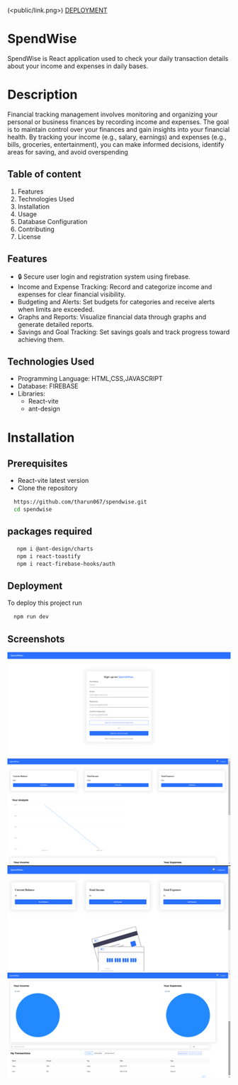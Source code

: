 (<public/link.png>) [DEPLOYMENT](https://spendwise-tharun-chavas-projects.vercel.app/)

# SpendWise
SpendWise is React application used to check your daily
transaction details about your income and expenses in daily bases.
# Description
Financial tracking management involves monitoring and organizing your personal or business finances by recording income and expenses. The goal is to maintain control over your finances and gain insights into your financial health. By tracking your income (e.g., salary, earnings) and expenses (e.g., bills, groceries, entertainment), you can make informed decisions, identify areas for saving, and avoid overspending




## Table of content
1. Features
2. Technologies Used
3. Installation
4. Usage
5. Database Configuration
6. Contributing
7. License

## Features

- 🔒 Secure user login and registration system using firebase.
- Income and Expense Tracking: Record and categorize income and expenses for clear financial visibility.
- Budgeting and Alerts: Set budgets for categories and receive alerts when limits are exceeded.
- Graphs and Reports: Visualize financial data through graphs and generate detailed reports.
- Savings and Goal Tracking: Set savings goals and track progress toward achieving them.


## Technologies Used
- Programming Language: HTML,CSS,JAVASCRIPT
- Database: FIREBASE
- Libraries:
    + React-vite
    + ant-design 
# Installation

## Prerequisites
- React-vite latest version
- Clone the repository
```bash
  https://github.com/tharun067/spendwise.git
  cd spendwise
```
## packages required
```bash
   npm i @ant-design/charts
   npm i react-toastify
   npm i react-firebase-hooks/auth
```
    
## Deployment

To deploy this project run 

```bash
  npm run dev
```
## Screenshots
![alt text](<public/Screenshot 1.png>)
![alt text](<public/Screenshot 2.png>)
![alt text](<public/Screenshot 3.png>)
![alt text](<public/Screenshot 4.png>)
